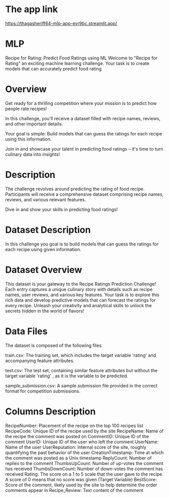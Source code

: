 # The app link
https://thagasheriff64-mlp-app-evr9bc.streamlit.app/

# MLP

Recipe for Rating: Predict Food Ratings using ML
Welcome to "Recipe for Rating" an exciting machine learning challenge. Your task is to create models that can accurately predict food rating

# Overview

Get ready for a thrilling competition where your mission is to predict how people rate recipes!

In this challenge, you'll receive a dataset filled with recipe names, reviews, and other important details.

Your goal is simple: Build models that can guess the ratings for each recipe using this information.

Join in and showcase your talent in predicting food ratings – it's time to turn culinary data into insights!

#  Description

The challenge revolves around predicting the rating of food recipe.
Participants will receive a comprehensive dataset comprising recipe names, reviews, and various relevant features.

Dive in and show your skills in predicting food ratings!

# Dataset Description
In this challenge you goal is to build models that can guess the ratings for each recipe using given information.

# Dataset Overview

This dataset is your gateway to the Recipe Ratings Prediction Challenge! Each entry captures a unique culinary story with details such as recipe names, user reviews, and various key features. Your task is to explore this rich data and develop predictive models that can forecast the ratings for every recipe. Unleash your creativity and analytical skills to unlock the secrets hidden in the world of flavors!

# Data Files
The dataset is composed of the following files:

train.csv: The training set, which includes the target variable 'rating' and accompanying feature attributes.

test.csv: The test set, containing similar feature attributes but without the target variable 'rating' , as it is the variable to be predicted.

sample_submission.csv: A sample submission file provided in the correct format for competition submissions.

# Columns Description

RecipeNumber: Placement of the recipe on the top 100 recipes list
RecipeCode: Unique ID of the recipe used by the site
RecipeName: Name of the recipe the comment was posted on
CommentID: Unique ID of the comment
UserID: Unique ID of the user who left the comment
UserName: Name of the user
UserReputation: Internal score of the site, roughly quantifying the past behavior of the user
CreationTimestamp: Time at which the comment was posted as a Unix timestamp
ReplyCount: Number of replies to the comment
ThumbsUpCount: Number of up-votes the comment has received
ThumbsDownCount: Number of down-votes the comment has received
Rating: The score on a 1 to 5 scale that the user gave to the recipe. A score of 0 means that no score was given (Target Variable)
BestScore: Score of the comment, likely used by the site to help determine the order comments appear in
Recipe_Review: Text content of the comment